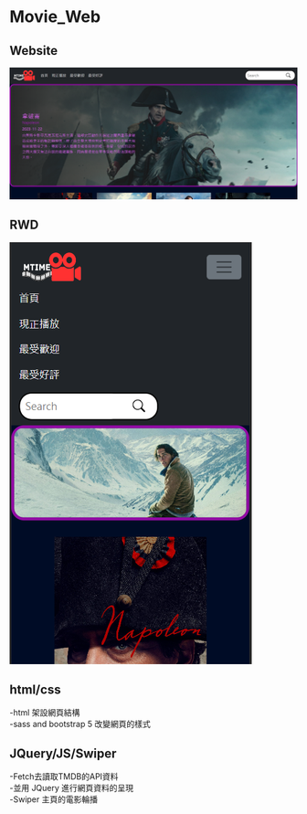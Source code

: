 # Movie_Web

## Website
![image](https://github.com/VincentXu720/Movie_Web/blob/main/projectImg/Movie.png)

## RWD
![image](https://github.com/VincentXu720/Movie_Web/blob/main/projectImg/movie_RWD.png)

## html/css
-html 架設網頁結構<br>
-sass and bootstrap 5 改變網頁的樣式<br>

## JQuery/JS/Swiper
-Fetch去讀取TMDB的API資料<br>
-並用 JQuery 進行網頁資料的呈現<br>
-Swiper 主頁的電影輪播


